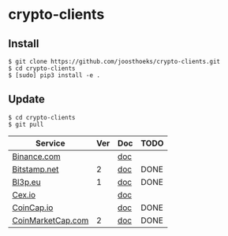 # crypto-clients
## Install
```
$ git clone https://github.com/joosthoeks/crypto-clients.git
$ cd crypto-clients
$ [sudo] pip3 install -e .
```

## Update
```
$ cd crypto-clients
$ git pull
```

Service | Ver | Doc | TODO
--- | --- | --- | ---
[Binance.com](https://www.binance.com/)||[doc](https://github.com/binance-exchange/binance-official-api-docs/)|
[Bitstamp.net](https://www.bitstamp.net/)|2|[doc](https://www.bitstamp.net/api/)|DONE
[Bl3p.eu](https://bl3p.eu/)|1|[doc](https://github.com/BitonicNL/bl3p-api/)|DONE
[Cex.io](https://cex.io/)||[doc](https://cex.io/rest-api/)|
[CoinCap.io](https://coincap.io/)||[doc](https://github.com/CoinCapDev/CoinCap.io/)|DONE
[CoinMarketCap.com](https://coinmarketcap.com/)|2|[doc](https://coinmarketcap.com/api/)|DONE

